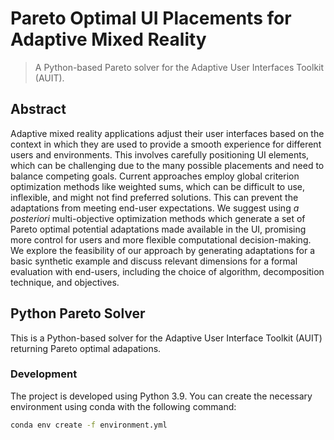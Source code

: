 # Pareto Optimal UI Placements for Adaptive Mixed Reality

> A Python-based Pareto solver for the Adaptive User Interfaces Toolkit (AUIT).

## Abstract

Adaptive mixed reality applications adjust their user interfaces based on the context in which they are used to provide a smooth experience for different users and environments.
This involves carefully positioning UI elements, which can be challenging due to the many possible placements and need to balance competing goals.
Current approaches employ global criterion optimization methods like weighted sums, which can be difficult to use, inflexible, and might not find preferred solutions.
This can prevent the adaptations from meeting end-user expectations.
We suggest using _a posteriori_ multi-objective optimization methods which generate a set of Pareto optimal potential adaptations made available in the UI, promising more control for users and more flexible computational decision-making.
We explore the feasibility of our approach by generating adaptations for a basic synthetic example and discuss relevant dimensions for a formal evaluation with end-users, including the choice of algorithm, decomposition technique, and objectives.

## Python Pareto Solver

This is a Python-based solver for the Adaptive User Interface Toolkit (AUIT) 
returning Pareto optimal adapations.

### Development

The project is developed using Python 3.9.
You can create the necessary environment using conda with the following 
command:

```zsh
conda env create -f environment.yml
```
